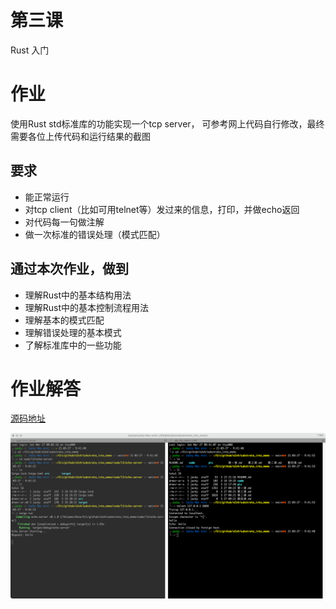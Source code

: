 # 第三课

Rust 入门

# 作业

使用Rust std标准库的功能实现一个tcp server， 可参考网上代码自行修改，最终需要各位上传代码和运行结果的截图

## 要求

- 能正常运行
- 对tcp client（比如可用telnet等）发过来的信息，打印，并做echo返回
- 对代码每一句做注解
- 做一次标准的错误处理（模式匹配）

## 通过本次作业，做到

- 理解Rust中的基本结构用法
- 理解Rust中的基本控制流程用法
- 理解基本的模式匹配
- 理解错误处理的基本模式
- 了解标准库中的一些功能

# 作业解答

[源码地址](code/l3/echo-server/src/main.rs)

![运行截图](pic/l3-echo-server.png)

